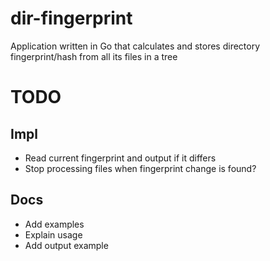 # dir-fingerprint

Application written in Go that calculates and stores directory fingerprint/hash from all its files in a tree


# TODO

## Impl
- Read current fingerprint and output if it differs
- Stop processing files when fingerprint change is found?

## Docs
- Add examples
- Explain usage
- Add output example
